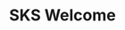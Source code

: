 ---
title: "SKS Welcome"
description: "Welcome to the SKS Advanced Learning Path"
banner: "images/exoscale-icon.svg"
weight: 1
tags: [sks, kubernetes]
categories: [exoscale,kubernetes]
level: [advanced]
---